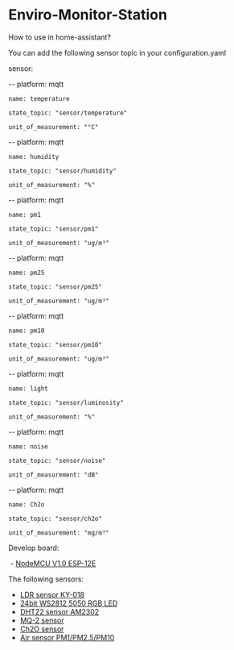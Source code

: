 # Enviro-Monitor-Station

 How to use in home-assistant?
 
 You can add the following sensor topic in your configuration.yaml
 
 sensor:
 
   -- platform: mqtt
   
    name: temperature
    
    state_topic: "sensor/temperature"
    
    unit_of_measurement: "°C"
    
  -- platform: mqtt
  
    name: humidity
    
    state_topic: "sensor/humidity"
    
    unit_of_measurement: "%"
 
 -- platform: mqtt
 
    name: pm1
    
    state_topic: "sensor/pm1"
    
    unit_of_measurement: "ug/m³"
    
  -- platform: mqtt
  
    name: pm25
    
    state_topic: "sensor/pm25"
    
    unit_of_measurement: "ug/m³"
    
  -- platform: mqtt
  
    name: pm10
    
    state_topic: "sensor/pm10"
    
    unit_of_measurement: "ug/m³"
    
  -- platform: mqtt
  
    name: light
    
    state_topic: "sensor/luminosity"
    
    unit_of_measurement: "%"
    
  -- platform: mqtt
  
    name: noise
    
    state_topic: "sensor/noise"
    
    unit_of_measurement: "dB"
    
  -- platform: mqtt
    
    name: Ch2o
    
    state_topic: "sensor/ch2o"
    
    unit_of_measurement: "mg/m³"
    

Develop board:

  - [NodeMCU V1.0 ESP-12E](https://detail.tmall.com/item.htm?id=535588732894&spm=a1z09.2.0.0.kPM6Dz&_u=cktg8o8364)
  
The following sensors:

  - [LDR sensor KY-018](https://item.taobao.com/item.htm?spm=a1z10.5-c.w4002-14162336577.66.cagcOb&id=543102525121)
  - [24bit WS2812 5050 RGB LED](https://item.taobao.com/item.htm?spm=a1z09.2.0.0.kPM6Dz&id=540785401008&_u=cktg8o42f1)
  - [DHT22 sensor AM2302](https://item.taobao.com/item.htm?spm=a1z10.5-c.w4002-14162336577.22.MHbiq5&id=543447398813)
  - [MQ-2 sensor](https://item.taobao.com/item.htm?spm=a1z10.5-c.w4002-14162336577.18.9clTO2&id=531451462058)
  - [Ch2O sensor](https://item.taobao.com/item.htm?spm=a1z09.2.0.0.kPM6Dz&id=526919367835&_u=cktg8oc609)
  - [Air sensor PM1/PM2.5/PM10](https://item.taobao.com/item.htm?spm=a1z09.2.0.0.kPM6Dz&id=526939702749&_u=cktg8o8b1e)
  

